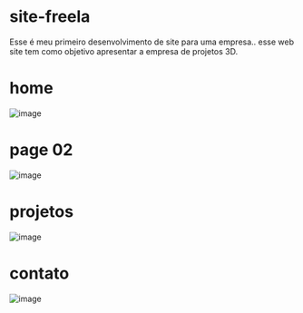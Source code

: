 # site-freela

Esse é meu primeiro desenvolvimento de site para uma empresa.. esse web site tem como objetivo apresentar a empresa de projetos 3D.

# home

![image](https://github.com/Mikael897/site-freela/assets/97927125/7434f621-11f4-4dbb-9afa-79996112d8ae)

# page 02

![image](https://github.com/Mikael897/site-freela/assets/97927125/d38b4b95-d2cf-47d7-8fe0-df1e820972ab)

# projetos

![image](https://github.com/Mikael897/site-freela/assets/97927125/130dcaa8-0cd6-4aa6-af71-c03e6f64fd1a)

# contato

![image](https://github.com/Mikael897/site-freela/assets/97927125/1905e3d3-1023-4025-9e98-a93beeac4e46)

